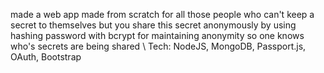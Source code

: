 made a web app made from scratch for all those people who can't keep a secret to themselves but you share this secret anonymously by using hashing password with bcrypt for maintaining anonymity so one knows who's secrets are being shared \\ Tech: NodeJS, MongoDB, Passport.js, OAuth, Bootstrap
